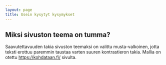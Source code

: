 ```yaml
---
layout: page
title: Usein kysytyt kysymykset
---
```


## Miksi sivuston teema on tumma?

Saavutettavuuden takia sivuston teemaksi on valittu musta-valkoinen, jotta teksti erottuu paremmin taustaa varten suuren kontrastieron takia. Mallia on otettu https://kohdataan.fi/ sivulta.